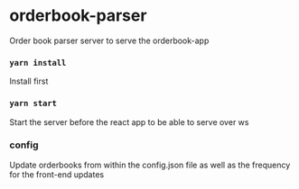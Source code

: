 # orderbook-parser
Order book parser server to serve the orderbook-app

### `yarn install`
Install first

### `yarn start`
Start the server before the react app to be able to serve over ws

### config
Update orderbooks from within the config.json file as well as the frequency for the front-end updates